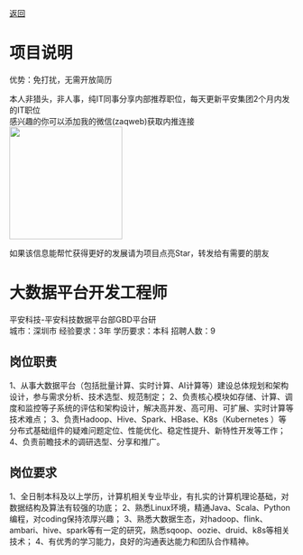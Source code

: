 [返回](../../)

# 项目说明

优势：免打扰，无需开放简历

本人非猎头，非人事，纯IT同事分享内部推荐职位，每天更新平安集团2个月内发的IT职位  
感兴趣的你可以添加我的微信(zaqweb)获取内推连接  
<img src="https://github.com/zaqweb/PA-IT-JOBS/blob/master/WechatICode.jpeg"  height="200" width="200">

如果该信息能帮忙获得更好的发展请为项目点亮Star，转发给有需要的朋友

# 大数据平台开发工程师
平安科技-平安科技数据平台部GBD平台研  
城市：深圳市 经验要求：3年 学历要求：本科  招聘人数：9

## 岗位职责
1、从事大数据平台（包括批量计算、实时计算、AI计算等）建设总体规划和架构设计，参与需求分析、技术选型、规范制定；
2、负责核心模块如存储、计算、调度和监控等子系统的评估和架构设计，解决高并发、高可用、可扩展、实时计算等技术难点；
3、负责Hadoop、Hive、Spark、HBase、K8s（Kubernetes ）等分布式基础组件的疑难问题定位、性能优化、稳定性提升、新特性开发等工作；
4、负责前瞻技术的调研选型、分享和推广。

## 岗位要求
1、全日制本科及以上学历，计算机相关专业毕业，有扎实的计算机理论基础，对数据结构及算法有较强的功底；
2、熟悉Linux环境，精通Java、Scala、Python编程，对coding保持浓厚兴趣；
3、熟悉大数据生态，对hadoop、flink、ambari、hive、spark等有一定的研究，熟悉sqoop、oozie、druid、k8s等相关技术；
4、有优秀的学习能力，良好的沟通表达能力和团队合作精神。




